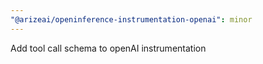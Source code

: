 ```yaml
---
"@arizeai/openinference-instrumentation-openai": minor
---
```


Add tool call schema to openAI instrumentation
